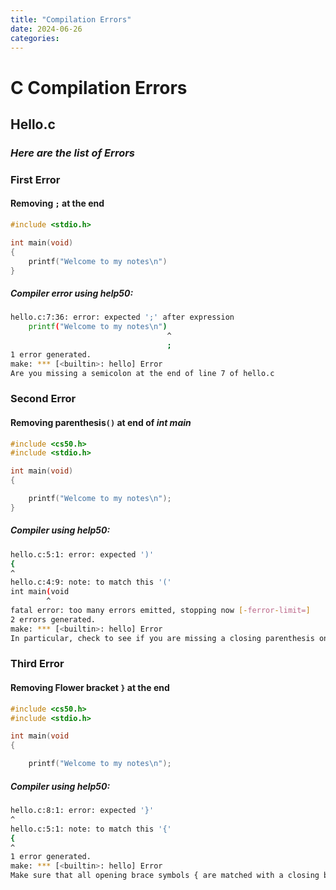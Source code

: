 ```yaml
---
title: "Compilation Errors"
date: 2024-06-26
categories:
---
```


# C Compilation Errors
## Hello.c
### *_Here are the list of Errors_*

### **First Error**
#### Removing `;` at the end
```C
#include <stdio.h>

int main(void)
{
    printf("Welcome to my notes\n")
}
```

##### Compiler error using help50:
```bash
hello.c:7:36: error: expected ';' after expression
    printf("Welcome to my notes\n")
                                   ^
                                   ;
1 error generated.
make: *** [<builtin>: hello] Error
Are you missing a semicolon at the end of line 7 of hello.c
```



### **Second Error**
#### Removing parenthesis`()` at end of *_int main_*
```C
#include <cs50.h>
#include <stdio.h>

int main(void)
{

    printf("Welcome to my notes\n");
}
```

##### Compiler using help50:
```bash
hello.c:5:1: error: expected ')'
{
^
hello.c:4:9: note: to match this '('
int main(void
        ^
fatal error: too many errors emitted, stopping now [-ferror-limit=]
2 errors generated.
make: *** [<builtin>: hello] Error
In particular, check to see if you are missing a closing parenthesis on line 4 of hello.c.

```


### **Third Error**
#### Removing Flower bracket `}` at the end
```C
#include <cs50.h>
#include <stdio.h>

int main(void
{

    printf("Welcome to my notes\n");

```

##### Compiler using help50:
```bash
hello.c:8:1: error: expected '}'
^
hello.c:5:1: note: to match this '{'
{
^
1 error generated.
make: *** [<builtin>: hello] Error
Make sure that all opening brace symbols { are matched with a closing brace }.
```



